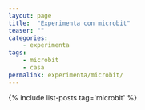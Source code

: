 ```yaml
---
layout: page
title:  "Experimenta con microbit"
teaser: ""
categories:
    - experimenta
tags:
    - microbit
    - casa
permalink: experimenta/microbit/
---
```

{% include list-posts tag='microbit' %}